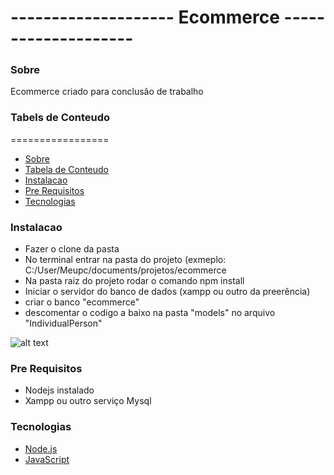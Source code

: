 <h1>-------------------- Ecommerce --------------------</h1>

### Sobre

<p>Ecommerce criado para conclusão de trabalho</p>

### Tabels de Conteudo
=================
<!--ts-->
* [Sobre](#Sobre)
* [Tabela de Conteudo](#tabela-de-conteudo)
* [Instalacao](#instalacao)
* [Pre Requisitos](#pre-requisitos)
* [Tecnologias](#tecnologias)
<!--te-->

### Instalacao

- Fazer o clone da pasta
- No terminal entrar na pasta do projeto (exmeplo: C:/User/Meupc/documents/projetos/ecommerce
- Na pasta raiz do projeto rodar o comando npm install
- Iniciar o servidor do banco de dados (xampp ou outro da preerência)
- criar o banco "ecommerce"
- descomentar o codigo a baixo na pasta "models" no arquivo "IndividualPerson"

![alt text](https://github.com/daniellvaz/ecommerce/blob/ecommerce/public/img/code.png)

### Pre Requisitos

- Nodejs instalado
- Xampp ou outro serviço Mysql

### Tecnologias

- [Node.js]( https://nodejs.org/en/)
- [JavaScript](https://www.typescriptlang.org/)

